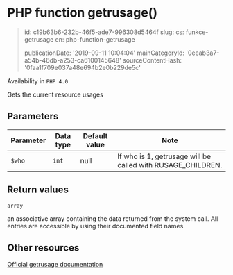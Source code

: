 PHP function getrusage()
========================

> id: c19b63b6-232b-46f5-ade7-996308d5464f
> slug:
> 	cs: funkce-getrusage
> 	en: php-function-getrusage
> 
> publicationDate: '2019-09-11 10:04:04'
> mainCategoryId: '0eeab3a7-a54b-46db-a253-ca6100145648'
> sourceContentHash: '0faa1f709e037a48e694b2e0b229de5c'

Availability in `PHP 4.0`

Gets the current resource usages


Parameters
--------------

| Parameter | Data type | Default value | Note |
|-----|-----|-----|-----|
| `$who` | `int` | null | If who is 1, getrusage will be called with RUSAGE_CHILDREN. |


Return values
----------------

`array`

an associative array containing the data returned from the system
call. All entries are accessible by using their documented field names.

Other resources
------------

[Official getrusage documentation](https://www.php.net/manual/en/function.getrusage.php)
